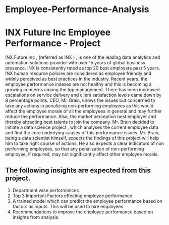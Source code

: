 # Employee-Performance-Analysis

# INX Future Inc Employee Performance - Project
INX Future Inc , (referred as INX ) , is one of the leading data analytics and automation solutions provider 
with over 15 years of global business presence. INX is consistently rated as top 20 best employers past 5 
years. INX human resource policies are considered as employee friendly and widely perceived as best 
practices in the industry.
Recent years, the employee performance indexes are not healthy and this is becoming a growing 
concerns among the top management. There has been increased escalations on service delivery and 
client satisfaction levels came down by 8 percentage points.
CEO, Mr. Brain, knows the issues but concerned to take any actions in penalizing non-performing 
employees as this would affect the employee morale of all the employees in general and may further 
reduce the performance. Also, the market perception best employer and thereby attracting best talents 
to join the company.
Mr. Brain decided to initiate a data science project , which analyses the current employee data and find 
the core underlying causes of this performance issues. Mr. Brain, being a data scientist himself, expects 
the findings of this project will help him to take right course of actions. He also expects a clear indicators 
of non performing employees, so that any penalization of non-performing employee, if required, may 
not significantly affect other employee morals.

## The following insights are expected from this project.
1. Department wise performances
2. Top 3 Important Factors effecting employee performance
3. A trained model which can predict the employee performance based on factors as inputs. This 
will be used to hire employees
4. Recommendations to improve the employee performance based on insights from analysis.

